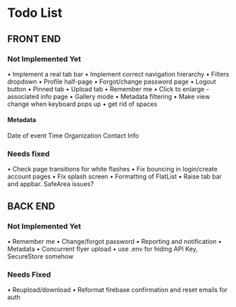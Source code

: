 
# Todo List

## FRONT END


### Not Implemented Yet
• Implement a real tab bar
• Implement correct navigation hierarchy
• Filters dropdown
• Profile half-page
    • Forgot/change password page
    • Logout button
• Pinned tab
• Upload tab
• Remember me
• Click to enlarge - associated info page
• Gallery mode
• Metadata filtering
• Make view change when keyboard pops up
• get rid of spaces

#### Metadata
Date of event
Time
Organization
Contact Info


### Needs fixed
• Check page transitions for white flashes
• Fix bouncing in login/create account pages
• Fix splash screen
• Formatting of FlatList
• Raise tab bar and appbar. SafeArea issues?



## BACK END

### Not Implemented Yet
• Remember me
• Change/forgot password
• Reporting and notification
• Metadata
• Concurrent flyer upload
• use .env for hiding API Key, SecureStore somehow


### Needs Fixed
• Reupload/download
• Reformat firebase confirmation and reset emails for auth

